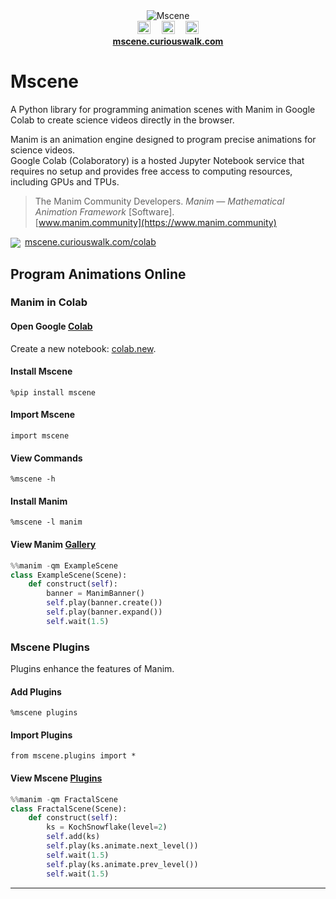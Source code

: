 <div align="center">
  <img src="https://mscene.curiouswalk.com/assets/mscene_banner.png" alt="Mscene"/>
  <div>
    <a href="https://github.com/curiouswalk/mscene" target="_blank"><img src="https://img.shields.io/badge/GitHub-white?style=plastic&logo=github&logoColor=white&labelColor=grey" alt="GitHub" height="21"/></a>&emsp;
    <a href="https://colab.research.google.com/github/curiouswalk/mscene/blob/main/scenes/colab/mscene.ipynb" target="_blank"><img src="https://img.shields.io/badge/Colab-white?style=plastic&logo=googlecolab&logoColor=%23F9AB00&labelColor=grey" alt="Colab" height="21"/></a>&emsp;
    <a href="https://pypi.org/project/mscene" target="_blank"><img src="https://img.shields.io/badge/PyPI-white?style=plastic&logo=pypi&logoColor=%23448ee4&labelColor=grey" alt="PyPI" height="21"/></a>
  </div>
  <strong><a href="https://mscene.curiouswalk.com" target="_blank">mscene.curiouswalk.com</a></strong>
</div>

# Mscene

A Python library for programming animation scenes with Manim in Google Colab to create science videos directly in the browser.

Manim is an animation engine designed to program precise animations for science videos.<br>Google Colab (Colaboratory) is a hosted Jupyter Notebook service that requires no setup and provides free access to computing resources, including GPUs and TPUs.
>The Manim Community Developers. *Manim &mdash; Mathematical Animation Framework* [Software].<br>[www.manim.community](https://www.manim.community)

<a href="https://colab.research.google.com/github/curiouswalk/mscene/blob/main/scenes/colab/mscene.ipynb"><img align="center" src="https://colab.research.google.com/assets/colab-badge.svg"></a>&ensp;[mscene.curiouswalk.com/colab](https://colab.research.google.com/github/curiouswalk/mscene/blob/main/scenes/colab/mscene.ipynb)

## Program Animations Online

### Manim in Colab

#### Open Google [Colab](https://colab.research.google.com)
Create a new notebook: [colab.new](https://colab.new).
#### Install Mscene
```
%pip install mscene
```
#### Import Mscene
```
import mscene
```
#### View Commands
```
%mscene -h
```
#### Install Manim
```
%mscene -l manim
```
#### View Manim [Gallery](https://docs.manim.community/en/stable/examples.html)

```python
%%manim -qm ExampleScene
class ExampleScene(Scene):
    def construct(self):
        banner = ManimBanner()
        self.play(banner.create())
        self.play(banner.expand())
        self.wait(1.5)
```

### Mscene Plugins

Plugins enhance the features of Manim.

#### Add Plugins
```
%mscene plugins
```
#### Import Plugins
```
from mscene.plugins import *
```
#### View Mscene [Plugins](https://mscene.curiouswalk.com/plugins)

```python
%%manim -qm FractalScene
class FractalScene(Scene):
    def construct(self):
        ks = KochSnowflake(level=2)
        self.add(ks)
        self.play(ks.animate.next_level())
        self.wait(1.5)
        self.play(ks.animate.prev_level())
        self.wait(1.5)
```
---
